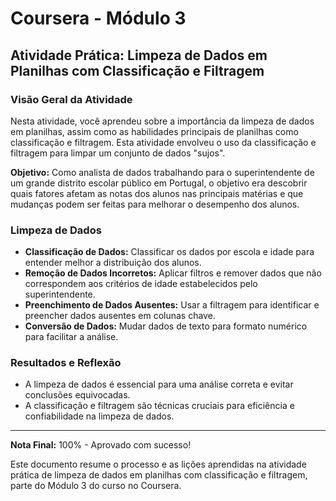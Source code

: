 
# Coursera - Módulo 3
## Atividade Prática: Limpeza de Dados em Planilhas com Classificação e Filtragem

### Visão Geral da Atividade

Nesta atividade, você aprendeu sobre a importância da limpeza de dados em planilhas, assim como as habilidades principais de planilhas como classificação e filtragem. Esta atividade envolveu o uso da classificação e filtragem para limpar um conjunto de dados "sujos".

**Objetivo:** Como analista de dados trabalhando para o superintendente de um grande distrito escolar público em Portugal, o objetivo era descobrir quais fatores afetam as notas dos alunos nas principais matérias e que mudanças podem ser feitas para melhorar o desempenho dos alunos.

### Limpeza de Dados

- **Classificação de Dados:** Classificar os dados por escola e idade para entender melhor a distribuição dos alunos.
- **Remoção de Dados Incorretos:** Aplicar filtros e remover dados que não correspondem aos critérios de idade estabelecidos pelo superintendente.
- **Preenchimento de Dados Ausentes:** Usar a filtragem para identificar e preencher dados ausentes em colunas chave.
- **Conversão de Dados:** Mudar dados de texto para formato numérico para facilitar a análise.

### Resultados e Reflexão

- A limpeza de dados é essencial para uma análise correta e evitar conclusões equivocadas.
- A classificação e filtragem são técnicas cruciais para eficiência e confiabilidade na limpeza de dados.

---

**Nota Final:** 100% - Aprovado com sucesso!

Este documento resume o processo e as lições aprendidas na atividade prática de limpeza de dados em planilhas com classificação e filtragem, parte do Módulo 3 do curso no Coursera.
